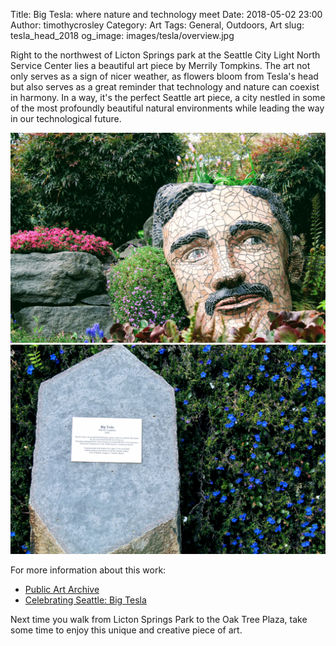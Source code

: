 Title: Big Tesla: where nature and technology meet
Date: 2018-05-02 23:00
Author: timothycrosley
Category: Art
Tags: General, Outdoors, Art
slug: tesla_head_2018
og_image: images/tesla/overview.jpg

Right to the northwest of Licton Springs park at the Seattle City Light North Service Center lies a beautiful art piece by Merrily Tompkins.
The art not only serves as a sign of nicer weather, as flowers bloom from Tesla's head but also serves as a great reminder that technology and
nature can coexist in harmony. In a way, it's the perfect Seattle art piece, a city nestled in some of the most profoundly beautiful natural
environments while leading the way in our technological future.

[![Close Up](images/tesla/up_close.jpg)](images/tesla/up_close.jpg)
[![Close Up](images/tesla/sign.jpg)](images/tesla/sign.jpg)

For more information about this work:

- [Public Art Archive](http://www.publicartarchive.org/work/big-tesla)
- [Celebrating Seattle: Big Tesla](http://www.seattlestar.net/2014/03/celebrating-seattle-big-tesla/)

Next time you walk from Licton Springs Park to the Oak Tree Plaza, take some time to enjoy this unique and creative piece of art.

